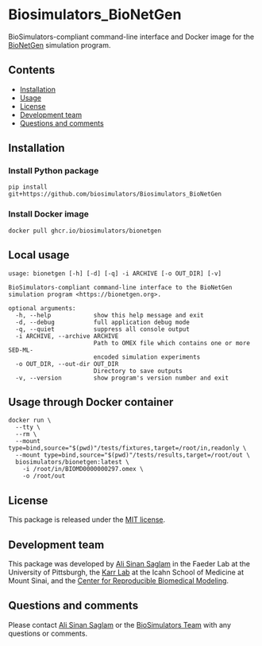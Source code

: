 # Biosimulators_BioNetGen
BioSimulators-compliant command-line interface and Docker image for the [BioNetGen](https://bionetgen.org/) simulation program.

## Contents
* [Installation](#installation)
* [Usage](#usage)
* [License](#license)
* [Development team](#development-team)
* [Questions and comments](#questions-and-comments)

## Installation

### Install Python package
```
pip install git+https://github.com/biosimulators/Biosimulators_BioNetGen
```

### Install Docker image
```
docker pull ghcr.io/biosimulators/bionetgen
```

## Local usage
```
usage: bionetgen [-h] [-d] [-q] -i ARCHIVE [-o OUT_DIR] [-v]

BioSimulators-compliant command-line interface to the BioNetGen simulation program <https://bionetgen.org>.

optional arguments:
  -h, --help            show this help message and exit
  -d, --debug           full application debug mode
  -q, --quiet           suppress all console output
  -i ARCHIVE, --archive ARCHIVE
                        Path to OMEX file which contains one or more SED-ML-
                        encoded simulation experiments
  -o OUT_DIR, --out-dir OUT_DIR
                        Directory to save outputs
  -v, --version         show program's version number and exit
```

## Usage through Docker container
```
docker run \
  --tty \
  --rm \
  --mount type=bind,source="$(pwd)"/tests/fixtures,target=/root/in,readonly \
  --mount type=bind,source="$(pwd)"/tests/results,target=/root/out \
  biosimulators/bionetgen:latest \
    -i /root/in/BIOMD0000000297.omex \
    -o /root/out
```

## License
This package is released under the [MIT license](LICENSE).

## Development team
This package was developed by [Ali Sinan Saglam](https://scholar.google.com/citations?user=7TM0eekAAAAJ&hl=en) in the Faeder Lab at the University of Pittsburgh, the [Karr Lab](https://www.karrlab.org) at the Icahn School of Medicine at Mount Sinai, and the [Center for Reproducible Biomedical Modeling](http://reproduciblebiomodels.org).

## Questions and comments
Please contact [Ali Sinan Saglam](mailto:als251@pitt.edu) or the [BioSimulators Team](mailto:info@biosimulators.org) with any questions or comments.
